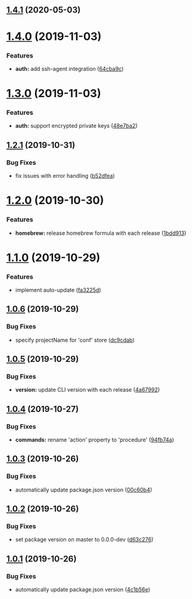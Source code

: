 ## [1.4.1](https://github.com/edosrecki/oopsiee-cli/compare/v1.4.0...v1.4.1) (2020-05-03)

# [1.4.0](https://github.com/edosrecki/oopsiee-cli/compare/v1.3.0...v1.4.0) (2019-11-03)


### Features

* **auth:** add ssh-agent integration ([64cba9c](https://github.com/edosrecki/oopsiee-cli/commit/64cba9c84d22d53909415b59c4a98a6579e8321c))

# [1.3.0](https://github.com/edosrecki/oopsiee-cli/compare/v1.2.1...v1.3.0) (2019-11-03)


### Features

* **auth:** support encrypted private keys ([48e7ba2](https://github.com/edosrecki/oopsiee-cli/commit/48e7ba22e5414d74eff67eabd983265ea5a1b7f2))

## [1.2.1](https://github.com/edosrecki/oopsiee-cli/compare/v1.2.0...v1.2.1) (2019-10-31)


### Bug Fixes

* fix issues with error handling ([b52dfea](https://github.com/edosrecki/oopsiee-cli/commit/b52dfeaf799ee96b4e0b23ef4c4f3c6ac00da0b1))

# [1.2.0](https://github.com/edosrecki/oopsiee-cli/compare/v1.1.0...v1.2.0) (2019-10-30)


### Features

* **homebrew:** release homebrew formula with each release ([1bdd913](https://github.com/edosrecki/oopsiee-cli/commit/1bdd913f69e035b8d81b3a6ae74ac7ce7c105dbb))

# [1.1.0](https://github.com/edosrecki/oopsiee-cli/compare/v1.0.6...v1.1.0) (2019-10-29)


### Features

* implement auto-update ([fa3225d](https://github.com/edosrecki/oopsiee-cli/commit/fa3225d7fa9438bf3afd777296d01217c430bcf8))

## [1.0.6](https://github.com/edosrecki/oopsiee-cli/compare/v1.0.5...v1.0.6) (2019-10-29)


### Bug Fixes

* specify projectName for 'conf' store ([dc9cdab](https://github.com/edosrecki/oopsiee-cli/commit/dc9cdab42ae7326dfd7bf461a77fec5ad629bc0b))

## [1.0.5](https://github.com/edosrecki/oopsiee-cli/compare/v1.0.4...v1.0.5) (2019-10-29)


### Bug Fixes

* **version:** update CLI version with each release ([4a67992](https://github.com/edosrecki/oopsiee-cli/commit/4a67992bb6d7f9d7d3b37bcb108d6d8b3f8f98d6))

## [1.0.4](https://github.com/edosrecki/oopsiee-cli/compare/v1.0.3...v1.0.4) (2019-10-27)


### Bug Fixes

* **commands:** rename 'action' property to 'procedure' ([94fb74a](https://github.com/edosrecki/oopsiee-cli/commit/94fb74a554890bf8f894690a7294f1b3c11cfa6f))

## [1.0.3](https://github.com/edosrecki/oopsiee-cli/compare/v1.0.2...v1.0.3) (2019-10-26)


### Bug Fixes

* automatically update package.json version ([00c60b4](https://github.com/edosrecki/oopsiee-cli/commit/00c60b4f9a9adf4b7b4d73ec17adb902854267a0))

## [1.0.2](https://github.com/edosrecki/oopsiee-cli/compare/v1.0.1...v1.0.2) (2019-10-26)


### Bug Fixes

* set package version on master to 0.0.0-dev ([d63c276](https://github.com/edosrecki/oopsiee-cli/commit/d63c276e25a32414836a183ed5fb28461845bfe7))

## [1.0.1](https://github.com/edosrecki/oopsiee-cli/compare/v1.0.0...v1.0.1) (2019-10-26)


### Bug Fixes

* automatically update package.json version ([4c1b56e](https://github.com/edosrecki/oopsiee-cli/commit/4c1b56e7d04210cf1dfe3369e878073131669b93))
